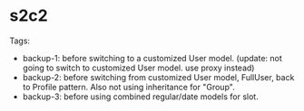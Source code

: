 s2c2
====

Tags:

  * backup-1: before switching to a customized User model. (update: not going to switch to customized User model. use proxy instead)
  * backup-2: before switching from customized User model, FullUser, back to Profile pattern. Also not using inheritance for "Group".
  * backup-3: before using combined regular/date models for slot.